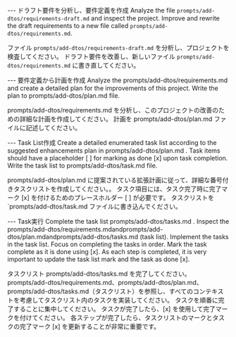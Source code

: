 --- ドラフト要件を分析し、要件定義を作成
Analyze the file `prompts/add-dtos/requirements-draft.md` and inspect the project.
Improve and rewrite the draft requirements to a new file called `prompts/add-dtos/requirements.md`.

ファイル `prompts/add-dtos/requirements-draft.md` を分析し、プロジェクトを検査してください。
ドラフト要件を改善し、新しいファイル `prompts/add-dtos/requirements.md` に書き直してください。

--- 要件定義から計画を作成
Analyze the prompts/add-dtos/requirements.md and create a detailed plan for the improvements of this project.
Write the plan to prompts/add-dtos/plan.md file.

prompts/add-dtos/requirements.md を分析し、このプロジェクトの改善のための詳細な計画を作成してください。
計画を prompts/add-dtos/plan.md ファイルに記述してください。

--- Task List作成
Create a detailed enumerated task list according to the suggested enhancements plan in prompts/add-dtos/plan.md .
Task items should have a placeholder [ ] for marking as done [x] upon task completion.
Write the task list to prompts/add-dtos/task.md file.

prompts/add-dtos/plan.md に提案されている拡張計画に従って、詳細な番号付きタスクリストを作成してください。。
タスク項目には、タスク完了時に完了マーク [x] を付けるためのプレースホルダー [ ] が必要です。
タスクリストを `prompts/add-dtos/task.md ファイルに書き込んでください。

--- Task実行
Complete the task list prompts/add-dtos/tasks.md .
Inspect the prompts/add-dtos/requirements.mdandprompts/add-dtos/plan.mdandprompts/add-dtos/tasks.md (task list).
Implement the tasks in the task list.
Focus on completing the tasks in order.
Mark the task complete as it is done using [x].
As each step is completed, it is very important to update the task list mark and the task as done [x]. 

タスクリスト prompts/add-dtos/tasks.md を完了してください。
prompts/add-dtos/requirements.md、prompts/add-dtos/plan.md、prompts/add-dtos/tasks.md（タスクリスト）を参照し、すべてのコンテキストを考慮してタスクリスト内のタスクを実装してください。
タスクを順番に完了することに集中してください。
タスクが完了したら、[x] を使用して完了マークを付けてください。
各ステップが完了したら、タスクリストのマークとタスクの完了マーク [x] を更新することが非常に重要です。

